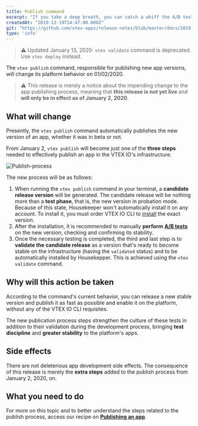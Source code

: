 ```yaml
---
title: Publish command
excerpt: "If you take a deep breath, you can catch a whiff the A/B tests in the air. That’s because the Publish command from 01/02/2020 on will change its functionality and more steps will be added to the process of publishing an app on the platform. Everything to say goodbye to potential instabilities and to foster a culture of tests among our beloved devs."
createdAt: "2019-12-19T14:47:00.000Z"
git: "https://github.com/vtex-apps/release-notes/blob/master/docs/2019-week-47-48-49-50-51/publish-command.md"
type: 'info'
---
```

> ⚠️ Updated January 13, 2020: `vtex validate` command is deprecated. Use `vtex deploy` instead.

The `vtex publish` command, responsible for publishing new app versions, will change its platform behavior on 01/02/2020.

> ⚠️ This release is merely a notice about the impending change to the app publishing process, meaning that **this release is not yet live** and **will only be in effect as of January 2, 2020**. 

## What will change

Presently, the `vtex publish` command automatically publishes the new version of an app, whether it was in beta or not.

From January 2, `vtex publish` will become just one of the **three steps** needed to effectively publish an app in the VTEX IO's infrastructure.

![Publish-process](https://user-images.githubusercontent.com/52087100/71118909-c0775800-21b7-11ea-9e17-226badbc30c3.png)

The new process will be as follows:

1. When running the `vtex publish` command in your terminal, a **candidate release version** will be generated. The candidate release will be nothing more than a **test phase**, that is, the new version in probation mode. Because of this state, Housekeeper won't automatically install it on any account. To install it, you must order VTEX IO CLI to [install](https://developers.vtex.com/docs/guides/vtex-io-documentation-installing-an-app) the exact version.
2. After the installation, it is recommended to manually **perform** [**A/B tests**](https://developers.vtex.com/docs/guides/vtex-io-documentation-running-native-ab-testing) on the new version, checking and confirming its stability.
3. Once the necessary testing is completed, the third and last step is to **validate the candidate release** as a version that's ready to become stable on the infrastructure (having the `validated` status) and to be automatically installed by Housekepper. This is achieved using the `vtex validate` command. 

## Why will this action be taken 

According to the command's current behavior, you can release a new stable version and publish it as fast as possible and enable it on the platform, without any of the VTEX IO CLI requisites.

The new publication process steps strengthen the culture of these tests in addition to their validation during the development process, bringing **test discipline** and **greater stability** to the platform's apps.

## Side effects

There are not deleterious app development side effects. The consequence of this release is merely the **extra steps** added to the publish process from January 2, 2020, on. 

## What you need to do

For more on this topic and to better understand the steps related to the publish process, access our recipe on [**Publishing an app**](https://developers.vtex.com/docs/guides/vtex-io-documentation-publishing-an-app).
